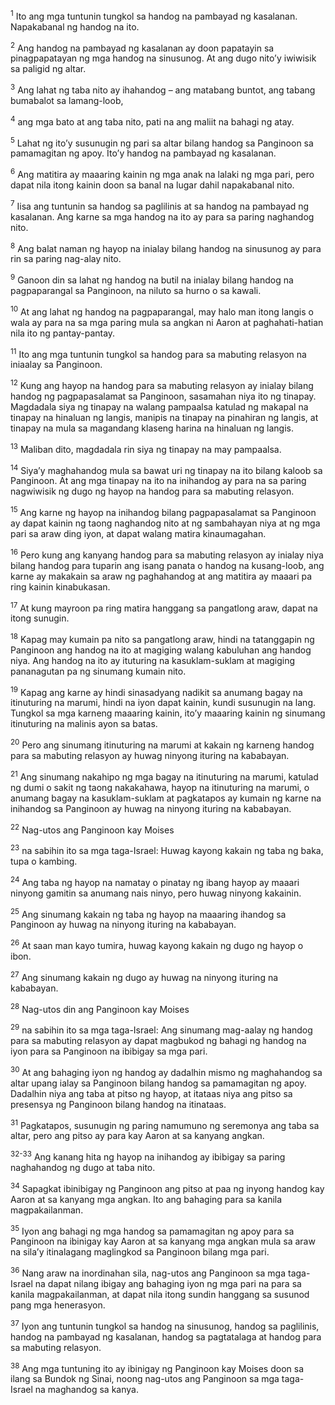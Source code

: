 <sup>1</sup>
Ito ang mga tuntunin tungkol sa handog na pambayad ng kasalanan. Napakabanal ng handog na ito. 

<sup>2</sup>
Ang handog na pambayad ng kasalanan ay doon papatayin sa pinagpapatayan ng mga handog na sinusunog. At ang dugo nitoʼy iwiwisik sa paligid ng altar. 

<sup>3</sup>
Ang lahat ng taba nito ay ihahandog – ang matabang buntot, ang tabang bumabalot sa lamang-loob, 

<sup>4</sup>
ang mga bato at ang taba nito, pati na ang maliit na bahagi ng atay. 

<sup>5</sup>
Lahat ng itoʼy susunugin ng pari sa altar bilang handog sa Panginoon sa pamamagitan ng apoy. Itoʼy handog na pambayad ng kasalanan. 

<sup>6</sup>
Ang matitira ay maaaring kainin ng mga anak na lalaki ng mga pari, pero dapat nila itong kainin doon sa banal na lugar dahil napakabanal nito. 

<sup>7</sup>
Iisa ang tuntunin sa handog sa paglilinis at sa handog na pambayad ng kasalanan. Ang karne sa mga handog na ito ay para sa paring naghandog nito. 

<sup>8</sup>
Ang balat naman ng hayop na inialay bilang handog na sinusunog ay para rin sa paring nag-alay nito. 

<sup>9</sup>
Ganoon din sa lahat ng handog na butil na inialay bilang handog na pagpaparangal sa Panginoon, na niluto sa hurno o sa kawali. 

<sup>10</sup>
At ang lahat ng handog na pagpaparangal, may halo man itong langis o wala ay para na sa mga paring mula sa angkan ni Aaron at paghahati-hatian nila ito ng pantay-pantay.

<sup>11</sup>
Ito ang mga tuntunin tungkol sa handog para sa mabuting relasyon na iniaalay sa Panginoon. 

<sup>12</sup>
Kung ang hayop na handog para sa mabuting relasyon ay inialay bilang handog ng pagpapasalamat sa Panginoon, sasamahan niya ito ng tinapay. Magdadala siya ng tinapay na walang pampaalsa katulad ng makapal na tinapay na hinaluan ng langis, manipis na tinapay na pinahiran ng langis, at tinapay na mula sa magandang klaseng harina na hinaluan ng langis. 

<sup>13</sup>
Maliban dito, magdadala rin siya ng tinapay na may pampaalsa. 

<sup>14</sup>
Siyaʼy maghahandog mula sa bawat uri ng tinapay na ito bilang kaloob sa Panginoon. At ang mga tinapay na ito na inihandog ay para na sa paring nagwiwisik ng dugo ng hayop na handog para sa mabuting relasyon. 

<sup>15</sup>
Ang karne ng hayop na inihandog bilang pagpapasalamat sa Panginoon ay dapat kainin ng taong naghandog nito at ng sambahayan niya at ng mga pari sa araw ding iyon, at dapat walang matira kinaumagahan. 

<sup>16</sup>
Pero kung ang kanyang handog para sa mabuting relasyon ay inialay niya bilang handog para tuparin ang isang panata o handog na kusang-loob, ang karne ay makakain sa araw ng paghahandog at ang matitira ay maaari pa ring kainin kinabukasan. 

<sup>17</sup>
At kung mayroon pa ring matira hanggang sa pangatlong araw, dapat na itong sunugin. 

<sup>18</sup>
Kapag may kumain pa nito sa pangatlong araw, hindi na tatanggapin ng Panginoon ang handog na ito at magiging walang kabuluhan ang handog niya. Ang handog na ito ay ituturing na kasuklam-suklam at magiging pananagutan pa ng sinumang kumain nito. 

<sup>19</sup>
Kapag ang karne ay hindi sinasadyang nadikit sa anumang bagay na itinuturing na marumi, hindi na iyon dapat kainin, kundi susunugin na lang. Tungkol sa mga karneng maaaring kainin, itoʼy maaaring kainin ng sinumang itinuturing na malinis ayon sa batas. 

<sup>20</sup>
Pero ang sinumang itinuturing na marumi at kakain ng karneng handog para sa mabuting relasyon ay huwag ninyong ituring na kababayan. 

<sup>21</sup>
Ang sinumang nakahipo ng mga bagay na itinuturing na marumi, katulad ng dumi o sakit ng taong nakakahawa, hayop na itinuturing na marumi, o anumang bagay na kasuklam-suklam at pagkatapos ay kumain ng karne na inihandog sa Panginoon ay huwag na ninyong ituring na kababayan.

<sup>22</sup>
Nag-utos ang Panginoon kay Moises 

<sup>23</sup>
na sabihin ito sa mga taga-Israel: Huwag kayong kakain ng taba ng baka, tupa o kambing. 

<sup>24</sup>
Ang taba ng hayop na namatay o pinatay ng ibang hayop ay maaari ninyong gamitin sa anumang nais ninyo, pero huwag ninyong kakainin. 

<sup>25</sup>
Ang sinumang kakain ng taba ng hayop na maaaring ihandog sa Panginoon ay huwag na ninyong ituring na kababayan. 

<sup>26</sup>
At saan man kayo tumira, huwag kayong kakain ng dugo ng hayop o ibon. 

<sup>27</sup>
Ang sinumang kakain ng dugo ay huwag na ninyong ituring na kababayan.

<sup>28</sup>
Nag-utos din ang Panginoon kay Moises 

<sup>29</sup>
na sabihin ito sa mga taga-Israel: Ang sinumang mag-aalay ng handog para sa mabuting relasyon ay dapat magbukod ng bahagi ng handog na iyon para sa Panginoon na ibibigay sa mga pari. 

<sup>30</sup>
At ang bahaging iyon ng handog ay dadalhin mismo ng maghahandog sa altar upang ialay sa Panginoon bilang handog sa pamamagitan ng apoy. Dadalhin niya ang taba at pitso ng hayop, at itataas niya ang pitso sa presensya ng Panginoon bilang handog na itinataas. 

<sup>31</sup>
Pagkatapos, susunugin ng paring namumuno ng seremonya ang taba sa altar, pero ang pitso ay para kay Aaron at sa kanyang angkan.

<sup>32-33</sup>
Ang kanang hita ng hayop na inihandog ay ibibigay sa paring naghahandog ng dugo at taba nito. 

<sup>34</sup>
Sapagkat ibinibigay ng Panginoon ang pitso at paa ng inyong handog kay Aaron at sa kanyang mga angkan. Ito ang bahaging para sa kanila magpakailanman. 

<sup>35</sup>
Iyon ang bahagi ng mga handog sa pamamagitan ng apoy para sa Panginoon na ibinigay kay Aaron at sa kanyang mga angkan mula sa araw na silaʼy itinalagang maglingkod sa Panginoon bilang mga pari. 

<sup>36</sup>
Nang araw na inordinahan sila, nag-utos ang Panginoon sa mga taga-Israel na dapat nilang ibigay ang bahaging iyon ng mga pari na para sa kanila magpakailanman, at dapat nila itong sundin hanggang sa susunod pang mga henerasyon. 

<sup>37</sup>
Iyon ang tuntunin tungkol sa handog na sinusunog, handog sa paglilinis, handog na pambayad ng kasalanan, handog sa pagtatalaga at handog para sa mabuting relasyon. 

<sup>38</sup>
Ang mga tuntuning ito ay ibinigay ng Panginoon kay Moises doon sa ilang sa Bundok ng Sinai, noong nag-utos ang Panginoon sa mga taga-Israel na maghandog sa kanya.